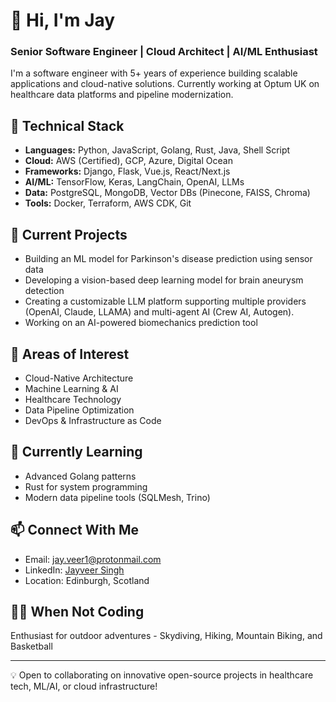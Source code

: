 # 👋 Hi, I'm Jay

### Senior Software Engineer | Cloud Architect | AI/ML Enthusiast

I'm a software engineer with 5+ years of experience building scalable applications and cloud-native solutions. Currently working at Optum UK on healthcare data platforms and pipeline modernization.

## 🔧 Technical Stack
- **Languages:** Python, JavaScript, Golang, Rust, Java, Shell Script
- **Cloud:** AWS (Certified), GCP, Azure, Digital Ocean
- **Frameworks:** Django, Flask, Vue.js, React/Next.js
- **AI/ML:** TensorFlow, Keras, LangChain, OpenAI, LLMs
- **Data:** PostgreSQL, MongoDB, Vector DBs (Pinecone, FAISS, Chroma)
- **Tools:** Docker, Terraform, AWS CDK, Git

## 🚀 Current Projects
- Building an ML model for Parkinson's disease prediction using sensor data
- Developing a vision-based deep learning model for brain aneurysm detection
- Creating a customizable LLM platform supporting multiple providers (OpenAI, Claude, LLAMA) and multi-agent AI (Crew AI, Autogen).
- Working on an AI-powered biomechanics prediction tool

## 🎯 Areas of Interest
- Cloud-Native Architecture
- Machine Learning & AI
- Healthcare Technology
- Data Pipeline Optimization
- DevOps & Infrastructure as Code

## 🌱 Currently Learning
- Advanced Golang patterns
- Rust for system programming
- Modern data pipeline tools (SQLMesh, Trino)

## 📫 Connect With Me
- Email: jay.veer1@protonmail.com
- LinkedIn: [Jayveer Singh](https://www.linkedin.com/in/jayveer-singh-5400/)
- Location: Edinburgh, Scotland

## 🏃‍♂️ When Not Coding
Enthusiast for outdoor adventures - Skydiving, Hiking, Mountain Biking, and Basketball

---
💡 Open to collaborating on innovative open-source projects in healthcare tech, ML/AI, or cloud infrastructure!

<!---
jayhere1/jayhere1 is a ✨ special ✨ repository because its `README.md` (this file) appears on your GitHub profile.
You can click the Preview link to take a look at your changes.
--->

